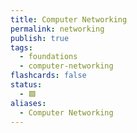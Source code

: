 ```yaml
---
title: Computer Networking
permalink: networking
publish: true
tags:
  - foundations
  - computer-networking
flashcards: false
status:
  - 🟩
aliases:
  - Computer Networking
---
```

